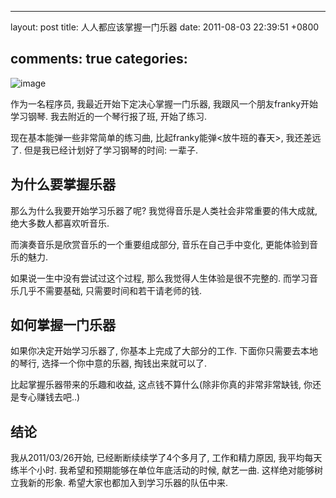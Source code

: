 
---
layout: post
title: 人人都应该掌握一门乐器
date: 2011-08-03 22:39:51 +0800

comments: true
categories: 
---

![image](http://www.rocketpiano.com/images/grandpiano.jpg)

作为一名程序员, 我最近开始下定决心掌握一门乐器,
我跟风一个朋友franky开始学习钢琴. 我去附近的一个琴行报了班, 开始了练习.

现在基本能弹一些非常简单的练习曲, 比起franky能弹<放牛班的春天\>,
我还差远了. 但是我已经计划好了学习钢琴的时间: 一辈子.

为什么要掌握乐器
------------------------------

那么为什么我要开始学习乐器了呢? 我觉得音乐是人类社会非常重要的伟大成就,
绝大多数人都喜欢听音乐.

而演奏音乐是欣赏音乐的一个重要组成部分, 音乐在自己手中变化,
更能体验到音乐的魅力.

如果说一生中没有尝试过这个过程, 那么我觉得人生体验是很不完整的.
而学习音乐几乎不需要基础, 只需要时间和若干请老师的钱.

如何掌握一门乐器
------------------------------

如果你决定开始学习乐器了, 你基本上完成了大部分的工作.
下面你只需要去本地的琴行, 选择一个你中意的乐器, 掏钱出来就可以了.

比起掌握乐器带来的乐趣和收益, 这点钱不算什么(除非你真的非常非常缺钱,
你还是专心赚钱去吧..)

结论
------------------------------

我从2011/03/26开始, 已经断断续续学了4个多月了, 工作和精力原因,
我平均每天练半个小时. 我希望和预期能够在单位年底活动的时候, 献艺一曲.
这样绝对能够树立我新的形象. 希望大家也都加入到学习乐器的队伍中来.
